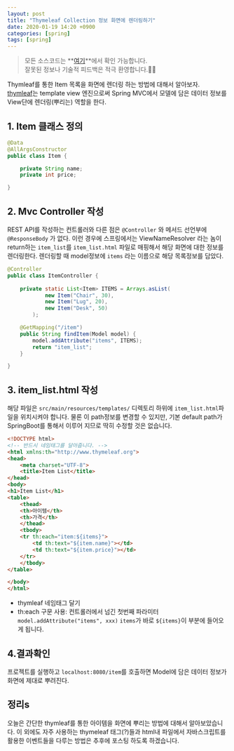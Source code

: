 ```yaml
---
layout: post
title: "Thymeleaf Collection 정보 화면에 렌더링하기"
date: 2020-01-19 14:20 +0900
categories: [spring]
tags: [spring]
---
```


> 모든 소스코드는 **[여기](https://github.com/umanking/blog-code-workspace)**에서 확인 가능합니다.  
> 잘못된 정보나 기술적 피드백은 적극 환영합니다.🙆‍♂️

Thymleaf를 통한 Item 목록을 화면에 렌더링 하는 방법에 대해서 알아보자.  
[thymleaf](https://en.wikipedia.org/wiki/Thymeleaf)는 template view 엔진으로써 Spring MVC에서 모델에 담은 데이터 정보를 View단에 렌더링(뿌리는) 역할을 한다.

## 1. Item 클래스 정의
```java
@Data
@AllArgsConstructor
public class Item {

    private String name;
    private int price;

}
```


## 2. Mvc Controller 작성
REST API를 작성하는 컨트롤러와 다른 점은 `@Controller` 와 메서드 선언부에 `@ResponseBody` 가 없다. 이런 경우에 스프링에서는 ViewNameResolver 라는 놈이 return하는 `item_list`를 `item_list.html` 파일로 매핑해서 해당 화면에 대한 정보를 렌더링한다. 렌더링할 때 model정보에 `items` 라는 이름으로 해당 목록정보를 담았다.
```java
@Controller
public class ItemController {
    
    private static List<Item> ITEMS = Arrays.asList(
            new Item("Chair", 30),
            new Item("Lug", 20),
            new Item("Desk", 50)
        );

    @GetMapping("/item")
    public String findItem(Model model) {
        model.addAttribute("items", ITEMS);
        return "item_list";
    }

}
```


## 3. item_list.html 작성
해당 파일은 `src/main/resources/templates/` 디렉토리 하위에 `item_list.html`파일을 위치시켜야 합니다.
물론 이 path정보를 변경할 수 있지만, 기본 default path가 SpringBoot를 통해서 이루어 지므로 딱히 수정할 것은 없습니다.
```html
<!DOCTYPE html>
<!-- 반드시 네임태그를 달아줍니다. -->
<html xmlns:th="http://www.thymeleaf.org">
<head>
    <meta charset="UTF-8">
    <title>Item List</title>
</head>
<body>
<h1>Item List</h1>
<table>
    <thead>
    <th>아이템</th>
    <th>가격</th>
    </thead>
    <tbody>
    <tr th:each="item:${items}">
        <td th:text="${item.name}"></td>
        <td th:text="${item.price}"></td>
    </tr>
    </tbody>
</table>

</body>
</html>
```


- thymleaf 네임태그 달기
- th:each 구문 사용: 컨트롤러에서 넘긴 첫번째 파라미터 `model.addAttribute("items", xxx)` `items`가 바로 `${items}`이 부분에 들어오게 됩니다. 


## 4.결과확인
프로젝트를 실행하고 `localhost:8080/item`를 호출하면 Model에 담은 데이터 정보가 화면에 제대로 뿌려진다.


## 정리s
오늘은 간단한 thymleaf를 통한 아이템을 화면에 뿌리는 방법에 대해서 알아보았습니다. 이 외에도 자주 사용하는 thymeleaf 태그(?)들과 html내 파일에서 자바스크립트를 활용한 이벤트들을 다루는 방법은 추후에 포스팅 하도록 하겠습니다.
